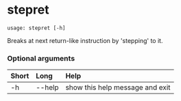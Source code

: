 <!-- THIS PART OF THIS FILE IS AUTOGENERATED. DO NOT MODIFY IT. See scripts/generate-docs.sh -->
# stepret

```text
usage: stepret [-h]

```

Breaks at next return-like instruction by 'stepping' to it.
### Optional arguments

|Short|Long|Help|
| :--- | :--- | :--- |
|-h|--help|show this help message and exit|

<!-- END OF AUTOGENERATED PART. Do not modify this line or the line below, they mark the end of the auto-generated part of the file. If you want to extend the documentation in a way which cannot easily be done by adding to the command help description, write below the following line. -->
<!-- ------------\>8---- ----\>8---- ----\>8------------ -->
